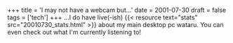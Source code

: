 +++
title = 'I may not have a webcam but...'
date = 2001-07-30
draft = false
tags = ['tech']
+++
...I do have live(-ish) {{< resource text="stats" src="20010730_stats.html" >}} about my main desktop pc wataru.
You can even check out what I'm currently listening to!
